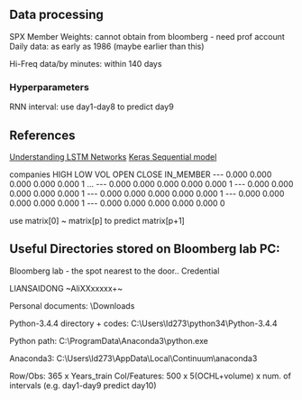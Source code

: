 
## Data processing

SPX Member Weights: cannot obtain from bloomberg - need prof account
Daily data: as early as 1986 (maybe earlier than this)

Hi-Freq data/by minutes: within 140 days

### Hyperparameters
RNN interval: use day1-day8 to predict day9



## References
[Understanding LSTM Networks](http://colah.github.io/posts/2015-08-Understanding-LSTMs/)
[Keras Sequential model](https://machinelearningmastery.com/keras-functional-api-deep-learning/)


companies   HIGH    LOW     VOL     OPEN        CLOSE       IN_MEMBER
---         0.000   0.000   0.000   0.000       0.000       1
...
---         0.000   0.000   0.000   0.000       0.000       1
---         0.000   0.000   0.000   0.000       0.000       1
---         0.000   0.000   0.000   0.000       0.000       1
---         0.000   0.000   0.000   0.000       0.000       1
---         0.000   0.000   0.000   0.000       0.000       0

use matrix[0] ~ matrix[p] to predict matrix[p+1]




## Useful Directories stored on Bloomberg lab PC:
Bloomberg lab - the spot nearest to the door..
Credential

LIANSAIDONG
~AliXXxxxxx+~

Personal documents: \Downloads

Python-3.4.4 directory + codes: C:\Users\ld273\python34\Python-3.4.4

Python path: C:\ProgramData\Anaconda3\python.exe

Anaconda3: C:\Users\ld273\AppData\Local\Continuum\anaconda3

Row/Obs: 365 x Years_train
Col/Features: 500 x 5(OCHL+volume) x num. of intervals (e.g. day1-day9 predict day10)

